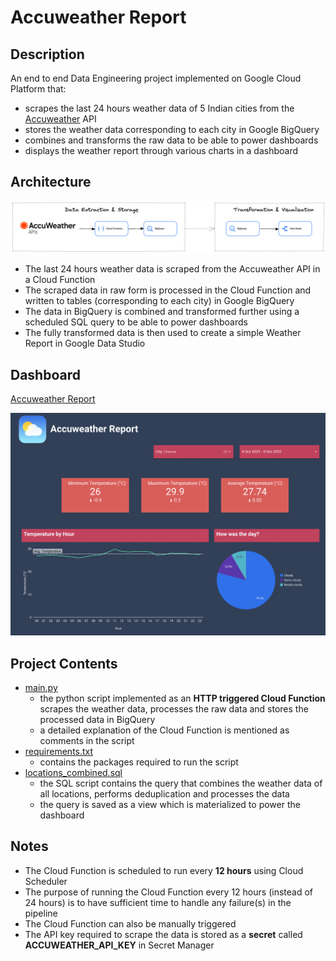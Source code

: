 # Accuweather Report

## Description
An end to end Data Engineering project implemented on Google Cloud Platform that:
- scrapes the last 24 hours weather data of 5 Indian cities from the [Accuweather](https://www.accuweather.com/) API
- stores the weather data corresponding to each city in Google BigQuery
- combines and transforms the raw data to be able to power dashboards
- displays the weather report through various charts in a dashboard

## Architecture
![Architecture](https://github.com/sagar-0817/accuweather_report/blob/main/images/accuweather-architecture.png?raw=true)
- The last 24 hours weather data is scraped from the Accuweather API in a Cloud Function
- The scraped data in raw form is processed in the Cloud Function and written to tables (corresponding to each city) in Google BigQuery
- The data in BigQuery is combined and transformed further using a scheduled SQL query to be able to power dashboards
- The fully transformed data is then used to create a simple Weather Report in Google Data Studio

## Dashboard
[Accuweather Report](https://datastudio.google.com/reporting/faa637b5-de05-4d32-8cc6-0cb1bc996507)

![Dashboard - Sample Preview](https://github.com/sagar-0817/accuweather_report/blob/main/images/dashboard-sample-preview.png?raw=true)

## Project Contents

- [main.py](https://github.com/sagar-0817/accuweather_report/blob/main/main.py)
    - the python script implemented as an **HTTP triggered Cloud Function** scrapes the weather data, processes the raw data and stores the processed data in BigQuery
    - a detailed explanation of the Cloud Function is mentioned as comments in the script
- [requirements.txt](https://github.com/sagar-0817/accuweather_report/blob/main/requirements.txt)
   - contains the packages required to run the script
- [locations_combined.sql](https://github.com/sagar-0817/accuweather_report/blob/main/locations_combined.sql)
    - the SQL script contains the query that combines the weather data of all locations, performs deduplication and processes the data
    - the query is saved as a view which is materialized to power the dashboard

## Notes

- The Cloud Function is scheduled to run every **12 hours** using Cloud Scheduler
- The purpose of running the Cloud Function every 12 hours (instead of 24 hours) is to have sufficient time to handle any failure(s) in the pipeline
- The Cloud Function can also be manually triggered
- The API key required to scrape the data is stored as a **secret** called **ACCUWEATHER_API_KEY** in Secret Manager
